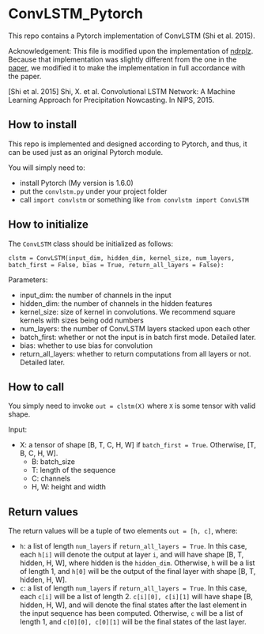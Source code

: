 # ConvLSTM_Pytorch
This repo contains a Pytorch implementation of ConvLSTM (Shi et al. 2015). 

Acknowledgement: This file is modified upon the implementation of [ndrplz](https://github.com/ndrplz/ConvLSTM_pytorch). Because that implementation was slightly different from the one in the [paper](https://arxiv.org/pdf/1506.04214.pdf), we modified it to make the implementation in full accordance with the paper. 

\[Shi et al. 2015\] Shi, X. et al. Convolutional LSTM Network: A Machine Learning Approach for Precipitation Nowcasting. In NIPS, 2015. 

## How to install
This repo is implemented and designed according to Pytorch, and thus, it can be used just as an original Pytorch module. 

You will simply need to: 
- install Pytorch (My version is 1.6.0)
- put the `convlstm.py` under your project folder
- call `import convlstm` or something like `from convlstm import ConvLSTM`

## How to initialize
The `ConvLSTM` class should be initialized as follows: 

`clstm = ConvLSTM(input_dim, hidden_dim, kernel_size, num_layers, batch_first = False, bias = True, return_all_layers = False):`

Parameters: 
- input_dim: the number of channels in the input
- hidden_dim: the number of channels in the hidden features
- kernel_size: size of kernel in convolutions. We recommend square kernels with sizes being odd numbers
- num_layers: the number of ConvLSTM layers stacked upon each other
- batch_first: whether or not the input is in batch first mode. Detailed later. 
- bias: whether to use bias for convolution
- return_all_layers: whether to return computations from all layers or not. Detailed later. 

## How to call
You simply need to invoke `out = clstm(X)` where `X` is some tensor with valid shape.  

Input: 
- X: a tensor of shape \[B, T, C, H, W\] if `batch_first = True`. Otherwise, \[T, B, C, H, W\].
  - B: batch_size
  - T: length of the sequence
  - C: channels
  - H, W: height and width
  
## Return values
The return values will be a tuple of two elements `out = [h, c]`, where: 
- `h`: a list of length `num_layers` if `return_all_layers = True`. In this case, each `h[i]` will denote the output at layer `i`, and will have shape \[B, T, hidden, H, W\], where hidden is the `hidden_dim`.  Otherwise, `h` will be a list of length 1, and `h[0]` will be the output of the final layer with shape \[B, T, hidden, H, W\]. 
- `c`: a list of length `num_layers` if `return_all_layers = True`. In this case, each `c[i]` will be a list of length 2. `c[i][0], c[i][1]` will have shape \[B, hidden, H, W\], and will denote the final states after the last element in the input sequence has been computed. Otherwise, `c` will be a list of length 1, and `c[0][0], c[0][1]` will be the final states of the last layer. 

